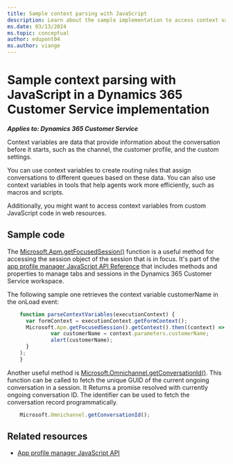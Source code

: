 ```yaml
---
title: Sample context parsing with JavaScript
description: Learn about the sample implementation to access context variables from JavaScript web resources in a Dynamics 365 Customer Service implementation.
ms.date: 03/13/2024
ms.topic: conceptual
author: edupont04
ms.author: viange
---
```


# Sample context parsing with JavaScript in a Dynamics 365 Customer Service implementation

***Applies to: Dynamics 365 Customer Service***

Context variables are data that provide information about the conversation before it starts, such as the channel, the customer profile, and the custom settings.

You can use context variables to create routing rules that assign conversations to different queues based on these data. You can also use context variables in tools that help agents work more efficiently, such as macros and scripts.

Additionally, you might want to access context variables from custom JavaScript code in web resources.  

## Sample code

The [Microsoft.Apm.getFocusedSession()](/dynamics365/app-profile-manager/reference/microsoft-apm/getfocusedsession) function is a useful method for accessing the session object of the session that is in focus. It's part of the [app profile manager JavaScript API Reference](/dynamics365/app-profile-manager/reference/microsoft-apm) that includes methods and properties to manage tabs and sessions in the Dynamics 365 Customer Service workspace.

The following sample one retrieves the context variable customerName in the onLoad event:

```javascript
    function parseContextVariables(executionContext) {
      var formContext = executionContext.getFormContext();
      Microsoft.Apm.getFocusedSession().getContext().then((context) => {
              var customerName = context.parameters.customerName;
              alert(customerName);
      }
    );
    }
```

Another useful method is [Microsoft.Omnichannel.getConversationId()](/dynamics365/customer-service/developer/reference/methods/getconversationid). This function can be called to fetch the unique GUID of the current ongoing conversation in a session. It Returns a promise resolved with currently ongoing conversation ID. The identifier can be used to fetch the conversation record programmatically.

```javascript
    Microsoft.Omnichannel.getConversationId();
```

## Related resources

- [App profile manager JavaScript API](/dynamics365/app-profile-manager/reference/microsoft-apm)

